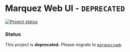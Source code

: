# Marquez Web UI - `DEPRECATED`


[![Project status](https://img.shields.io/badge/status-deprecated-orange.svg)](#status)

### Status

This project is **deprecated.** Please migrate to [`marquez/web`](https://github.com/MarquezProject/marquez/tree/main/web).